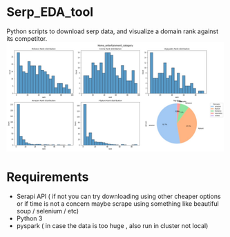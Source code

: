 # Serp_EDA_tool
Python scripts to download serp data, and visualize a domain rank against its competitor.
![plot](./figs/Home_entertainment_category.jpeg)

# Requirements
- Serapi API
  ( if not you can try downloading using other cheaper options or if time is not a concern maybe scrape using something like beautiful soup / selenium / etc)
- Python 3
- pyspark ( in case the data is too huge  , also run in cluster not local) 
